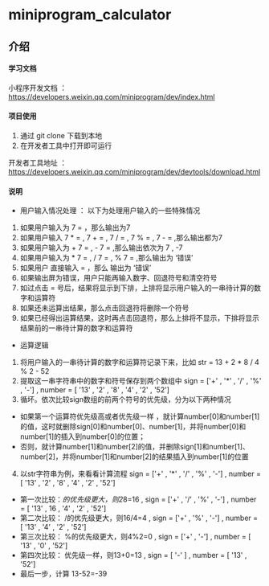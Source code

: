 # miniprogram_calculator

## 介绍

####  学习文档

小程序开发文档 ： https://developers.weixin.qq.com/miniprogram/dev/index.html

####  项目使用

1. 通过 git clone 下载到本地
2. 在开发者工具中打开即可运行

开发者工具地址 ：https://developers.weixin.qq.com/miniprogram/dev/devtools/download.html

####  说明

* 用户输入情况处理 ：
以下为处理用户输入的一些特殊情况
1. 如果用户输入为 7 = ，那么输出为7
2. 如果用户输入 7 * = , 7 + = , 7 / = , 7 % = , 7 - = ,那么输出都为7
3. 如果用户输入为 + 7 = , - 7 =  ,那么输出依次为 7 , -7
4. 如果用户输入为 * 7 = , / 7 = , % 7 = ,那么输出为 ‘错误’
5. 如果用户 直接输入 = ，那么 输出为 ‘错误’
6. 如果输出屏为错误，用户只能再输入数字、回退符号和清空符号
7. 如过点击 = 号后，结果将显示到下排，上排将显示用户输入的一串待计算的数字和运算符
8. 如果还未运算出结果，那么点击回退符将删除一个符号
9. 如果已经得出运算结果，这时再点击回退符，那么上排将不显示，下排将显示结果前的一串待计算的数字和运算符

* 运算逻辑
1. 将用户输入的一串待计算的数字和运算符记录下来，比如 str = 13 + 2 * 8 / 4 % 2 - 52
2. 提取这一串字符串中的数字和符号保存到两个数组中 sign = ['+' , '*' , '/' , '%' , '-'] , number = [ '13' , '2' , '8' , '4' , '2' , '52']
3. 循坏。依次比较sign数组的前两个符号的优先级，分为以下两种情况
  * 如果第一个运算符优先级高或者优先级一样 ，就计算number[0]和number[1]的值，这时就删除sign[0]和number[0]、number[1]，并将number[0]和number[1]的插入到number[0]的位置；
  * 否则，就计算number[1]和number[2]的值，并删除sign[1]和number[1]、number[2]，并将number[1]和number[2]的结果插入到number[1]的位置
4. 以str字符串为例，来看看计算流程 
  sign = ['+' , '*' , '/' , '%' , '-']  ,  number = [ '13' , '2' , '8' , '4' , '2' , '52']
  * 第一次比较：*的优先级更大，则2*8=16 , sign = ['+' , '/' , '%' , '-'] ,  number = [ '13' , 16 , '4' , '2' , '52']
  * 第二次比较： /的优先级更大，则16/4=4 , sign = ['+'  , '%' , '-']  ,  number = [ '13' , '4' , '2' , '52']
  * 第三次比较： %的优先级更大，则4%2=0 , sign = ['+'  , '-'] , number = [ '13' , '0' , '52']
  * 第四次比较： 优先级一样，则13+0=13 , sign = [ '-' ] , number = [ '13' , '52']
  * 最后一步，计算 13-52=-39
